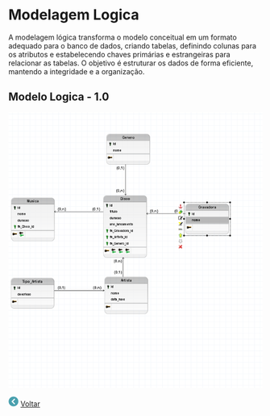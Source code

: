 # Modelagem Logica
A modelagem lógica transforma o modelo conceitual em um formato adequado para o banco de dados, criando tabelas, definindo colunas para os atributos e estabelecendo chaves primárias e estrangeiras para relacionar as tabelas. O objetivo é estruturar os dados de forma eficiente, mantendo a integridade e a organização.


## Modelo Logica - 1.0

![Diagrama ER](../imagens/modelo%20logico%201.0.png)


[![Voltar](../imagens/DER/icons8-voltar-20.png)](../../README.md)
[Voltar](../../README.md)
